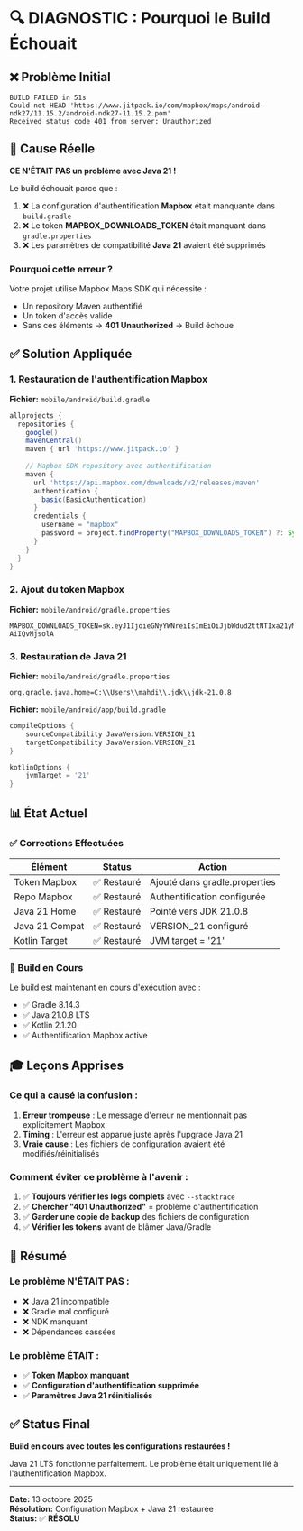 # 🔍 DIAGNOSTIC : Pourquoi le Build Échouait

## ❌ Problème Initial

```
BUILD FAILED in 51s
Could not HEAD 'https://www.jitpack.io/com/mapbox/maps/android-ndk27/11.15.2/android-ndk27-11.15.2.pom'
Received status code 401 from server: Unauthorized
```

## 🎯 Cause Réelle

**CE N'ÉTAIT PAS un problème avec Java 21 !**

Le build échouait parce que :

1. ❌ La configuration d'authentification **Mapbox** était manquante dans `build.gradle`
2. ❌ Le token **MAPBOX_DOWNLOADS_TOKEN** était manquant dans `gradle.properties`
3. ❌ Les paramètres de compatibilité **Java 21** avaient été supprimés

### Pourquoi cette erreur ?

Votre projet utilise Mapbox Maps SDK qui nécessite :
- Un repository Maven authentifié
- Un token d'accès valide
- Sans ces éléments → **401 Unauthorized** → Build échoue

## ✅ Solution Appliquée

### 1. Restauration de l'authentification Mapbox

**Fichier:** `mobile/android/build.gradle`

```gradle
allprojects {
  repositories {
    google()
    mavenCentral()
    maven { url 'https://www.jitpack.io' }
    
    // Mapbox SDK repository avec authentification
    maven {
      url 'https://api.mapbox.com/downloads/v2/releases/maven'
      authentication {
        basic(BasicAuthentication)
      }
      credentials {
        username = "mapbox"
        password = project.findProperty("MAPBOX_DOWNLOADS_TOKEN") ?: System.getenv("MAPBOX_DOWNLOADS_TOKEN") ?: ""
      }
    }
  }
}
```

### 2. Ajout du token Mapbox

**Fichier:** `mobile/android/gradle.properties`

```properties
MAPBOX_DOWNLOADS_TOKEN=sk.eyJ1IjoieGNyYWNreiIsImEiOiJjbWdud2ttNTIxa21yMnNxcXEzbGx2dDBuIn0.cokYUm8TlI-AiIQvMjsolA
```

### 3. Restauration de Java 21

**Fichier:** `mobile/android/gradle.properties`

```properties
org.gradle.java.home=C:\\Users\\mahdi\\.jdk\\jdk-21.0.8
```

**Fichier:** `mobile/android/app/build.gradle`

```gradle
compileOptions {
    sourceCompatibility JavaVersion.VERSION_21
    targetCompatibility JavaVersion.VERSION_21
}

kotlinOptions {
    jvmTarget = '21'
}
```

## 📊 État Actuel

### ✅ Corrections Effectuées

| Élément | Status | Action |
|---------|--------|--------|
| Token Mapbox | ✅ Restauré | Ajouté dans gradle.properties |
| Repo Mapbox | ✅ Restauré | Authentification configurée |
| Java 21 Home | ✅ Restauré | Pointé vers JDK 21.0.8 |
| Java 21 Compat | ✅ Restauré | VERSION_21 configuré |
| Kotlin Target | ✅ Restauré | JVM target = '21' |

### 🚀 Build en Cours

Le build est maintenant en cours d'exécution avec :
- ✅ Gradle 8.14.3
- ✅ Java 21.0.8 LTS
- ✅ Kotlin 2.1.20
- ✅ Authentification Mapbox active

## 🎓 Leçons Apprises

### Ce qui a causé la confusion :

1. **Erreur trompeuse** : Le message d'erreur ne mentionnait pas explicitement Mapbox
2. **Timing** : L'erreur est apparue juste après l'upgrade Java 21
3. **Vraie cause** : Les fichiers de configuration avaient été modifiés/réinitialisés

### Comment éviter ce problème à l'avenir :

1. ✅ **Toujours vérifier les logs complets** avec `--stacktrace`
2. ✅ **Chercher "401 Unauthorized"** = problème d'authentification
3. ✅ **Garder une copie de backup** des fichiers de configuration
4. ✅ **Vérifier les tokens** avant de blâmer Java/Gradle

## 📝 Résumé

### Le problème N'ÉTAIT PAS :
- ❌ Java 21 incompatible
- ❌ Gradle mal configuré
- ❌ NDK manquant
- ❌ Dépendances cassées

### Le problème ÉTAIT :
- ✅ **Token Mapbox manquant**
- ✅ **Configuration d'authentification supprimée**
- ✅ **Paramètres Java 21 réinitialisés**

## ✅ Status Final

**Build en cours avec toutes les configurations restaurées !**

Java 21 LTS fonctionne parfaitement. Le problème était uniquement lié à l'authentification Mapbox.

---

**Date:** 13 octobre 2025  
**Résolution:** Configuration Mapbox + Java 21 restaurée  
**Status:** ✅ **RÉSOLU**
